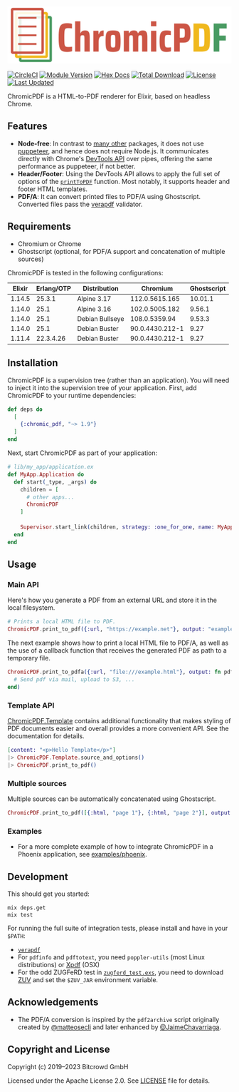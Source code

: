 ![](assets/logo.svg)

[![CircleCI](https://circleci.com/gh/bitcrowd/chromic_pdf.svg?style=shield)](https://circleci.com/gh/bitcrowd/chromic_pdf)
[![Module Version](https://img.shields.io/hexpm/v/chromic_pdf.svg)](https://hex.pm/packages/chromic_pdf)
[![Hex Docs](https://img.shields.io/badge/hex-docs-lightgreen.svg)](https://hexdocs.pm/chromic_pdf/)
[![Total Download](https://img.shields.io/hexpm/dt/chromic_pdf.svg)](https://hex.pm/packages/chromic_pdf)
[![License](https://img.shields.io/hexpm/l/chromic_pdf.svg)](https://github.com/bitcrowd/chromic_pdf/blob/master/LICENSE)
[![Last Updated](https://img.shields.io/github/last-commit/bitcrowd/chromic_pdf.svg)](https://github.com/bitcrowd/chromic_pdf/commits/master)

ChromicPDF is a HTML-to-PDF renderer for Elixir, based on headless Chrome.

## Features

* **Node-free**: In contrast to [many other](https://hex.pm/packages?search=pdf&sort=recent_downloads) packages, it does not use [puppeteer](https://github.com/puppeteer/puppeteer), and hence does not require Node.js. It communicates directly with Chrome's [DevTools API](https://chromedevtools.github.io/devtools-protocol/) over pipes, offering the same performance as puppeteer, if not better.
* **Header/Footer**: Using the DevTools API allows to apply the full set of options of the [`printToPDF`](https://chromedevtools.github.io/devtools-protocol/tot/Page#method-printToPDF) function. Most notably, it supports header and footer HTML templates.
* **PDF/A**: It can convert printed files to PDF/A using Ghostscript. Converted files pass the [verapdf](https://verapdf.org/) validator.

## Requirements

- Chromium or Chrome
- Ghostscript (optional, for PDF/A support and concatenation of multiple sources)

ChromicPDF is tested in the following configurations:

| Elixir | Erlang/OTP | Distribution    | Chromium        | Ghostscript |
| ------ | ---------- | --------------- | --------------- | ----------- |
| 1.14.5 | 25.3.1     | Alpine 3.17     | 112.0.5615.165  | 10.01.1     |
| 1.14.0 | 25.1       | Alpine 3.16     | 102.0.5005.182  | 9.56.1      |
| 1.14.0 | 25.1       | Debian Bullseye | 108.0.5359.94   | 9.53.3      |
| 1.14.0 | 25.1       | Debian Buster   | 90.0.4430.212-1 | 9.27        |
| 1.11.4 | 22.3.4.26  | Debian Buster   | 90.0.4430.212-1 | 9.27        |

## Installation

ChromicPDF is a supervision tree (rather than an application). You will need to inject it into the supervision tree of your application. First, add ChromicPDF to your runtime dependencies:

```elixir
def deps do
  [
    {:chromic_pdf, "~> 1.9"}
  ]
end
```

Next, start ChromicPDF as part of your application:

```elixir
# lib/my_app/application.ex
def MyApp.Application do
  def start(_type, _args) do
    children = [
      # other apps...
      ChromicPDF
    ]

    Supervisor.start_link(children, strategy: :one_for_one, name: MyApp.Supervisor)
  end
end
```

## Usage

### Main API

Here's how you generate a PDF from an external URL and store it in the local filesystem.

```elixir
# Prints a local HTML file to PDF.
ChromicPDF.print_to_pdf({:url, "https://example.net"}, output: "example.pdf")
```

The next example shows how to print a local HTML file to PDF/A, as well as the use of a callback
function that receives the generated PDF as path to a temporary file.

```elixir
ChromicPDF.print_to_pdfa({:url, "file:///example.html"}, output: fn pdf ->
  # Send pdf via mail, upload to S3, ...
end)
```

### Template API

[ChromicPDF.Template](https://hexdocs.pm/chromic_pdf/ChromicPDF.Template.html) contains
additional functionality that makes styling of PDF documents easier and overall provides a more
convenient API. See the documentation for details.

```elixir
[content: "<p>Hello Template</p>"]
|> ChromicPDF.Template.source_and_options()
|> ChromicPDF.print_to_pdf()
```

### Multiple sources

Multiple sources can be automatically concatenated using Ghostscript.

```elixir
ChromicPDF.print_to_pdf([{:html, "page 1"}, {:html, "page 2"}], output: "joined.pdf")
```

### Examples

* For a more complete example of how to integrate ChromicPDF in a Phoenix application, see [examples/phoenix](https://github.com/bitcrowd/chromic_pdf/tree/main/examples/phoenix).

## Development

This should get you started:

```
mix deps.get
mix test
```

For running the full suite of integration tests, please install and have in your `$PATH`:

* [`verapdf`](https://verapdf.org/)
* For `pdfinfo` and `pdftotext`, you need `poppler-utils` (most Linux distributions) or [Xpdf](https://www.xpdfreader.com/) (OSX)
* For the odd ZUGFeRD test in [`zugferd_test.exs`](https://github.com/bitcrowd/chromic_pdf/tree/main/test/integration/zugferd_test.exs), you need to download [ZUV](https://github.com/ZUGFeRD/ZUV) and set the `$ZUV_JAR` environment variable.

## Acknowledgements

* The PDF/A conversion is inspired by the `pdf2archive` script originally created by [@matteosecli](https://github.com/matteosecli/pdf2archive) and later enhanced by [@JaimeChavarriaga](https://github.com/JaimeChavarriaga/pdf2archive/tree/feature/support_pdf2b).

## Copyright and License

Copyright (c) 2019–2023 Bitcrowd GmbH

Licensed under the Apache License 2.0. See [LICENSE](LICENSE) file for details.
